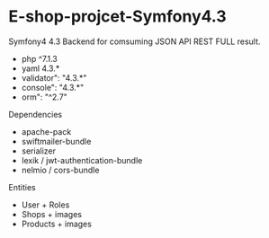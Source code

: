 # E-shop-projcet-Symfony4.3

Symfony4 4.3 Backend for comsuming JSON API REST FULL result.
  - php ^7.1.3
  - yaml 4.3.*
  - validator": "4.3.*"
  - console": "4.3.*"
  - orm": "^2.7"
  

Dependencies

- apache-pack
- swiftmailer-bundle
- serializer
- lexik / jwt-authentication-bundle
- nelmio / cors-bundle

Entities

- User + Roles
- Shops + images
- Products + images
